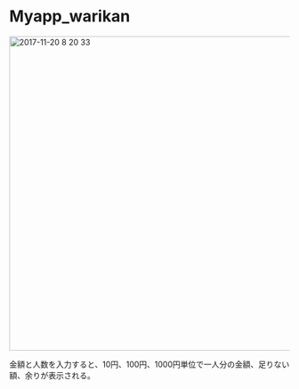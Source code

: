 # Myapp_warikan

<img width="565" alt="2017-11-20 8 20 33" src="https://user-images.githubusercontent.com/30609812/32995651-b99e6ff6-cdcb-11e7-9d60-2c5d1de04763.png">

金額と人数を入力すると、10円、100円、1000円単位で一人分の金額、足りない額、余りが表示される。
